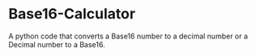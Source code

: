 # Base16-Calculator
A python code that converts a Base16 number to a decimal number or a Decimal number to a Base16.
